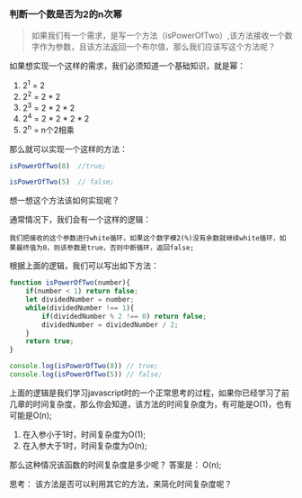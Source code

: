 ### 判断一个数是否为2的n次幂

> 如果我们有一个需求，是写一个方法（isPowerOfTwo）,该方法接收一个数字作为参数，且该方法返回一个布尔值，那么我们应该写这个方法呢？

如果想实现一个这样的需求，我们必须知道一个基础知识，就是幂：

1.  2<sup>1</sup> = 2
2.  2<sup>2</sup> = 2 * 2
3.  2<sup>3</sup> = 2 * 2 * 2
4.  2<sup>4</sup> = 2 * 2 * 2 * 2
5.  2<sup>n</sup> = n个2相乘

那么就可以实现一个这样的方法：

```javascript
isPowerOfTwo(8)  //true;

isPowerOfTwo(5)  // false;
```

想一想这个方法该如何实现呢？

通常情况下，我们会有一个这样的逻辑：

```
我们把接收的这个参数进行white循环，如果这个数字模2(%)没有余数就继续white循环，如果最终值为0，则该参数是true，否则中断循环，返回false;
```

根据上面的逻辑，我们可以写出如下方法：

```javascript
function isPowerOfTwo(number){
    if(number < 1) return false;
    let dividedNumber = number;
    while(dividedNumber !== 1){
        if(dividedNumber % 2 !== 0) return false;
        dividedNumber = dividedNumber / 2;
    }
    return true;
}

console.log(isPowerOfTwo(8)) // true;
console.log(isPowerOfTwo(5)) // false;
```

上面的逻辑是我们学习javascript时的一个正常思考的过程，如果你已经学习了前几章的时间复杂度，那么你会知道，该方法的时间复杂度为，有可能是O(1)，也有可能是O(n);

1. 在入参小于1时，时间复杂度为O(1);
2. 在入参大于1时，时间复杂度为O(n);

那么这种情况该函数的时间复杂度是多少呢？ 答案是： O(n);

思考： 该方法是否可以利用其它的方法，来简化时间复杂度呢？